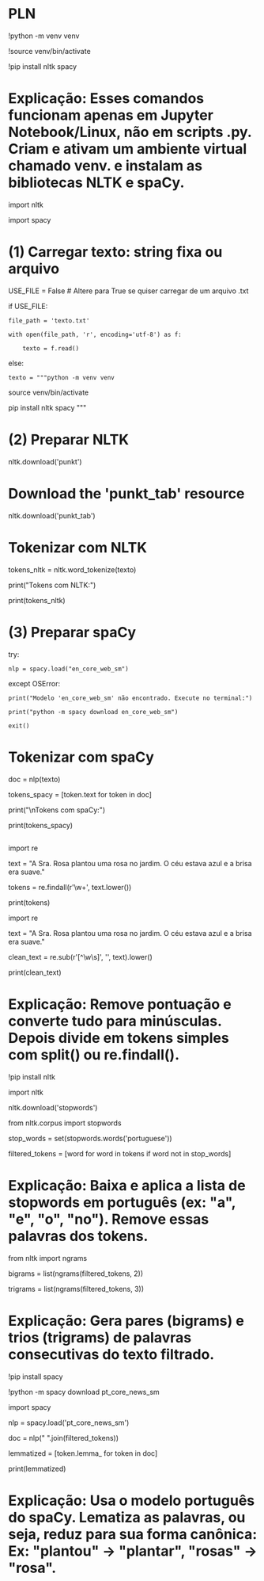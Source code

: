 # PLN

!python -m venv venv

!source venv/bin/activate

!pip install nltk spacy

# Explicação: Esses comandos funcionam apenas em Jupyter Notebook/Linux, não em scripts .py. Criam e ativam um ambiente virtual chamado venv. e instalam as bibliotecas NLTK e spaCy.

import nltk

import spacy

# (1) Carregar texto: string fixa ou arquivo

USE_FILE = False  # Altere para True se quiser carregar de um arquivo .txt

if USE_FILE:

    file_path = 'texto.txt'
    
    with open(file_path, 'r', encoding='utf-8') as f:
    
        texto = f.read()
else:

    texto = """python -m venv venv
    
source venv/bin/activate

pip install nltk spacy """

# (2) Preparar NLTK

nltk.download('punkt')

# Download the 'punkt_tab' resource

nltk.download('punkt_tab')

# Tokenizar com NLTK

tokens_nltk = nltk.word_tokenize(texto)

print("Tokens com NLTK:")

print(tokens_nltk)

# (3) Preparar spaCy

try:

    nlp = spacy.load("en_core_web_sm")
    
except OSError:

    print("Modelo 'en_core_web_sm' não encontrado. Execute no terminal:")
    
    print("python -m spacy download en_core_web_sm")
    
    exit()

# Tokenizar com spaCy

doc = nlp(texto)

tokens_spacy = [token.text for token in doc]

print("\nTokens com spaCy:")

print(tokens_spacy)

##

import re

text = "A Sra. Rosa plantou uma rosa no jardim. O céu estava azul e a brisa era suave."

tokens = re.findall(r'\w+', text.lower())

print(tokens)

import re

text = "A Sra. Rosa plantou uma rosa no jardim. O céu estava azul e a brisa era suave."

clean_text = re.sub(r'[^\w\s]', '', text).lower()

print(clean_text)

# Explicação: Remove pontuação e converte tudo para minúsculas. Depois divide em tokens simples com split() ou re.findall().

!pip install nltk

import nltk

nltk.download('stopwords')

from nltk.corpus import stopwords

stop_words = set(stopwords.words('portuguese'))

filtered_tokens = [word for word in tokens if word not in stop_words]
# Explicação: Baixa e aplica a lista de stopwords em português (ex: "a", "e", "o", "no"). Remove essas palavras dos tokens.

from nltk import ngrams

bigrams = list(ngrams(filtered_tokens, 2))

trigrams = list(ngrams(filtered_tokens, 3))
# Explicação: Gera pares (bigrams) e trios (trigrams) de palavras consecutivas do texto filtrado.

!pip install spacy

!python -m spacy download pt_core_news_sm

import spacy

nlp = spacy.load('pt_core_news_sm')

doc = nlp(" ".join(filtered_tokens))

lemmatized = [token.lemma_ for token in doc]

print(lemmatized)
# Explicação: Usa o modelo português do spaCy. Lematiza as palavras, ou seja, reduz para sua forma canônica: Ex: "plantou" → "plantar", "rosas" → "rosa".
